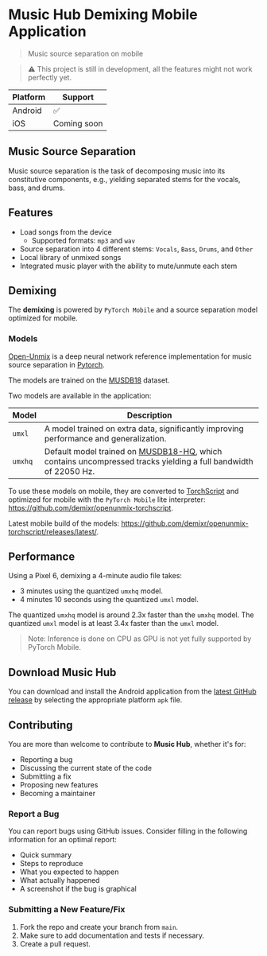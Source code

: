 # Music Hub Demixing Mobile Application

> Music source separation on mobile

> :warning: This project is still in development, all the features might not work perfectly yet.

| Platform | Support            |
| -------- | ------------------ |
| Android  | :white_check_mark: |
| iOS      | Coming soon        |

## Music Source Separation

Music source separation is the task of decomposing music into its constitutive components, e.g., yielding separated stems for the vocals, bass, and drums.

## Features

* Load songs from the device
  * Supported formats: `mp3` and `wav`
* Source separation into 4 different stems: `Vocals`, `Bass`, `Drums`, and `Other`
* Local library of unmixed songs
* Integrated music player with the ability to mute/unmute each stem

## Demixing

The **demixing** is powered by `PyTorch Mobile` and a source separation model optimized for mobile.

### Models

[Open-Unmix](https://github.com/sigsep/open-unmix-pytorch) is a deep neural network reference implementation for music source separation in [Pytorch](https://pytorch.org/).

The models are trained on the [MUSDB18](https://sigsep.github.io/datasets/musdb.html) dataset.

Two models are available in the application:

| Model   | Description                                                  |
| ------- | ------------------------------------------------------------ |
| `umxl`  | A model trained on extra data, significantly improving performance and generalization. |
| `umxhq` | Default model trained on [MUSDB18-HQ](https://sigsep.github.io/datasets/musdb.html#uncompressed-wav), which contains uncompressed tracks yielding a full bandwidth of 22050 Hz. |

To use these models on mobile, they are converted to [TorchScript](https://pytorch.org/docs/stable/jit.html) and optimized for mobile with the `PyTorch Mobile` lite interpreter: https://github.com/demixr/openunmix-torchscript.

Latest mobile build of the models: https://github.com/demixr/openunmix-torchscript/releases/latest/.

## Performance

Using a Pixel 6, demixing a 4-minute audio file takes:
* 3 minutes using the quantized `umxhq` model.
* 4 minutes 10 seconds using the quantized `umxl` model.

The quantized `umxhq` model is around 2.3x faster than the `umxhq` model.
The quantized `umxl` model is at least 3.4x faster than the `umxl` model.

> Note: Inference is done on CPU as GPU is not yet fully supported by PyTorch Mobile.

## Download Music Hub

You can download and install the Android application from the [latest GitHub release](https://github.com/demixr/demixr-app/releases/latest/) by selecting the appropriate platform `apk` file.

## Contributing

You are more than welcome to contribute to **Music Hub**, whether it's for:

* Reporting a bug
* Discussing the current state of the code
* Submitting a fix
* Proposing new features
* Becoming a maintainer

### Report a Bug

You can report bugs using GitHub issues. Consider filling in the following information for an optimal report:

* Quick summary
* Steps to reproduce
* What you expected to happen
* What actually happened
* A screenshot if the bug is graphical

### Submitting a New Feature/Fix

1. Fork the repo and create your branch from `main`.
2. Make sure to add documentation and tests if necessary.
3. Create a pull request.
